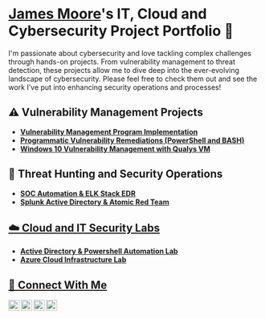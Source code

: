 # <a href="https://www.linkedin.com/in/jamesmoore1983/">James Moore</a>'s IT, Cloud and Cybersecurity Project Portfolio 🔐


I'm passionate about cybersecurity and love tackling complex challenges through hands-on projects. From vulnerability management to threat detection, these projects allow me to dive deep into the ever-evolving landscape of cybersecurity. Please feel free to check them out and see the work I’ve put into enhancing security operations and processes!

## ⚠️ Vulnerability Management Projects

- **[Vulnerability Management Program Implementation](https://github.com/joshcybertest/vulnerability-management-program)**
- **[Programmatic Vulnerability Remediations (PowerShell and BASH)](https://github.com/joshcybertest/programmatic-vulnerability-remediations)**
- **<a href="https://github.com/techgneek/Windows-10-Vulnerability-Management-with-Qualys-Lab">Windows 10 Vulnerability Management with Qualys VM</a>**

## 🚨 Threat Hunting and Security Operations

- **<a href="https://github.com/techgneek/SOC-Automation-ELK-Stack-EDR/blob/main/README.md">SOC Automation & ELK Stack EDR</a>**
- **<a href="https://github.com/techgneek/Active-Directory-Monitoring-with-Splunk-and-Atomic-Red-Team">Splunk Active Directory & Atomic Red Team**

## ☁️ Cloud and IT Security Labs

- **<a href="https://github.com/techgneek/Active-Directory-and-Powershell-Automation">Active Directory & Powershell Automation Lab**
- **<a href="https://github.com/techgneek/Azure-Cloud-Infrastructure-Lab">Azure Cloud Infrastructure Lab**


## 🤳 Connect With Me

[<img align="left" alt="https://www.youtube.com/c/@TechGneek| YouTube" width="22px" src="https://cdn.jsdelivr.net/npm/simple-icons@v3/icons/youtube.svg" />][youtube]
[<img align="left" alt="https://wwww.twitter.com/techgneek| Twitter" width="22px" src="https://cdn.jsdelivr.net/npm/simple-icons@v3/icons/twitter.svg" />][twitter]
[<img align="left" alt="https://wwww.linkedin.com/jamesmoore1983| LinkedIn" width="22px" src="https://cdn.jsdelivr.net/npm/simple-icons@v3/icons/linkedin.svg" />][linkedin]
[<img align="left" alt="https://www.instagram.com/jamesahbumoore| Instagram" width="22px" src="https://cdn.jsdelivr.net/npm/simple-icons@v3/icons/instagram.svg" />][instagram]

[youtube]: https://www.youtube.com/c/@TechGneek
[linkedin]: https://linkedin.com/in/jamesmoore1983
[twitter]: https://twitter.com/techgneek
[instagram]: https://www.instagram.com/jamesahbumoore

<!--
<img width="35" alt="image" src="https://github.com/user-attachments/assets/2f41c7cd-5ea8-4475-b451-a37161b6c3fb"> 
<img width="35" alt="image" src="https://github.com/user-attachments/assets/77649969-9910-4994-8b96-74a116cfb2a8">
-->

<br>



